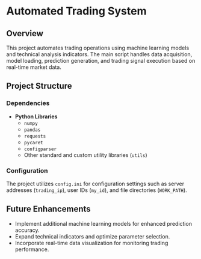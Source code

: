 # Automated Trading System

## Overview

This project automates trading operations using machine learning models and technical analysis indicators. The main script handles data acquisition, model loading, prediction generation, and trading signal execution based on real-time market data.

## Project Structure


### Dependencies

- **Python Libraries**
  - `numpy`
  - `pandas`
  - `requests`
  - `pycaret`
  - `configparser`
  - Other standard and custom utility libraries (`utils`)

### Configuration

The project utilizes `config.ini` for configuration settings such as server addresses (`trading_ip`), user IDs (`my_id`), and file directories (`WORK_PATH`).

## Future Enhancements

- Implement additional machine learning models for enhanced prediction accuracy.
- Expand technical indicators and optimize parameter selection.
- Incorporate real-time data visualization for monitoring trading performance.
